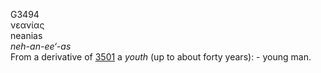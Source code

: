 <body>
  <p>G3494<br>  νεανίας  <br> neanias  <br><i>neh-an-ee‘-as </i><br>From a derivative of <a href="g3501.htm">3501</a>  a <i>youth</i> (up to about forty years): - young man.<br></p>
 </body>